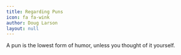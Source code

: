 ```yaml
---
title: Regarding Puns
icon: fa fa-wink
author: Doug Larson
layout: null
---
```


A pun is the lowest form of humor, unless you thought of it yourself.